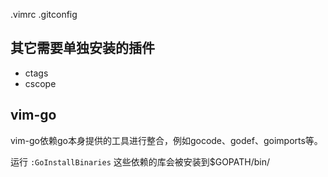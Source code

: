 .vimrc
.gitconfig

## 其它需要单独安装的插件
- ctags
- cscope

## vim-go
vim-go依赖go本身提供的工具进行整合，例如gocode、godef、goimports等。

运行
```:GoInstallBinaries```
这些依赖的库会被安装到$GOPATH/bin/

